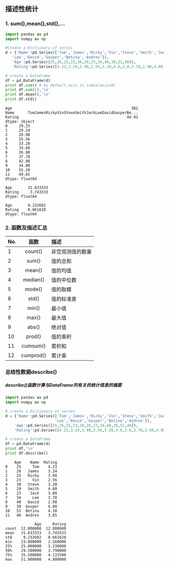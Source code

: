 
## 描述性统计

### 1. sum(),mean(),std(),...


```python
import pandas as pd
import numpy as np

#Create a Dictionary of series
d = {'Name':pd.Series(['Tom','James','Ricky','Vin','Steve','Smith','Jack',
   'Lee','David','Gasper','Betina','Andres']),
   'Age':pd.Series([25,26,25,23,30,29,23,34,40,30,51,46]),
   'Rating':pd.Series([4.23,3.24,3.98,2.56,3.20,4.6,3.8,3.78,2.98,4.80,4.10,3.65])}

# create a DataFrame
df = pd.DataFrame(d)
print df.sum() # by default,axis is index(axis=0)
print df.sum(1),'\n'
print df.mean(),'\n'
print df.std()
```

    Age                                                     382
    Name      TomJamesRickyVinSteveSmithJackLeeDavidGasperBe...
    Rating                                                44.92
    dtype: object
    0     29.23
    1     29.24
    2     28.98
    3     25.56
    4     33.20
    5     33.60
    6     26.80
    7     37.78
    8     42.98
    9     34.80
    10    55.10
    11    49.65
    dtype: float64 
    
    Age       31.833333
    Rating     3.743333
    dtype: float64 
    
    Age       9.232682
    Rating    0.661628
    dtype: float64
    

### 2. 函数及描述汇总

| No. | 函数 | 描述 |
| :---- | :----: | :---- |
| 1 | count() | 非空观测值的数量 |
| 2 | sum() | 值的总和 |
| 3 | mean() | 值的均值 |
| 4 | median() | 值的中位数 |
| 5 | mode() | 值的取模 |
| 6 | std() | 值的标准差 |
| 7 | min() | 最小值 |
| 8 | max() | 最大值 |
| 9 | abs() | 绝对值 |
| 10 | prod() | 值的乘积 |
| 11 | cumsum() | 累积和 |
| 12 | cumprod() | 累计乘 |

### 总结性数据describe()
##### describe()函数计算与DataFrame列有关的统计信息的摘要


```python
import pandas as pd
import numpy as np

# create a Dictionary of series
d = {'Name':pd.Series(['Tom','James','Ricky','Vin','Steve','Smith','Jack',
                      'Lee','David','Gasper','Betina','Andres']),
    'Age':pd.Series([25,26,25,23,30,29,23,34,40,30,51,46]),
    'Rating':pd.Series([4.23,3.24,3.98,2.56,3.20,4.6,3.8,3.78,2.98,4.80,4.10,3.65])}

# create a DataFrame
df = pd.DataFrame(d)
print df,'\n'
print df.describe()
```

        Age    Name  Rating
    0    25     Tom    4.23
    1    26   James    3.24
    2    25   Ricky    3.98
    3    23     Vin    2.56
    4    30   Steve    3.20
    5    29   Smith    4.60
    6    23    Jack    3.80
    7    34     Lee    3.78
    8    40   David    2.98
    9    30  Gasper    4.80
    10   51  Betina    4.10
    11   46  Andres    3.65 
    
                 Age     Rating
    count  12.000000  12.000000
    mean   31.833333   3.743333
    std     9.232682   0.661628
    min    23.000000   2.560000
    25%    25.000000   3.230000
    50%    29.500000   3.790000
    75%    35.500000   4.132500
    max    51.000000   4.800000
    


```python

```
